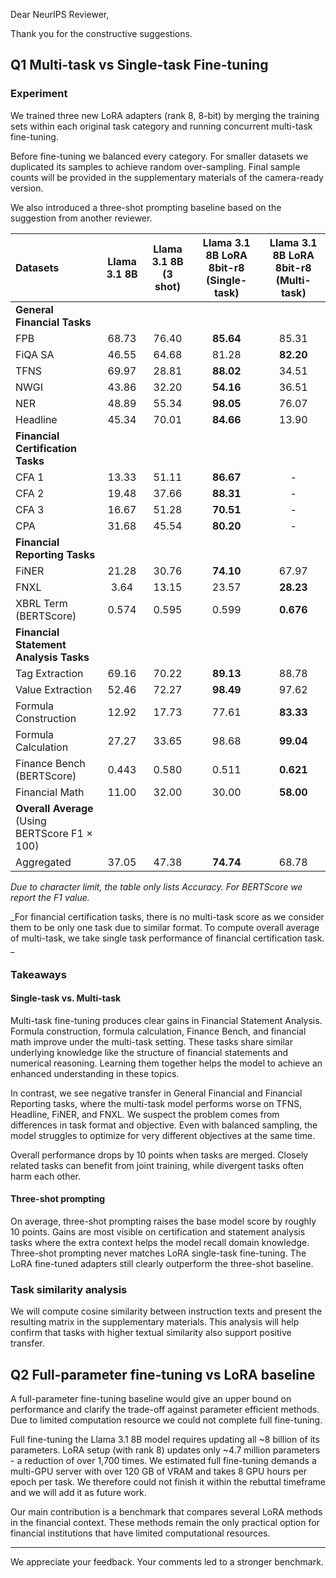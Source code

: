 Dear NeurIPS Reviewer,

Thank you for the constructive suggestions.

## Q1 Multi-task vs Single-task Fine-tuning

### Experiment

We trained three new LoRA adapters (rank 8, 8-bit) by merging the training sets within each original task category and
running concurrent multi-task fine-tuning.

Before fine-tuning we balanced every category. For smaller datasets we duplicated its samples to achieve random
over-sampling. Final sample counts will be provided in the supplementary materials of the camera-ready version.

We also introduced a three-shot prompting baseline based on the suggestion from another reviewer.

| **Datasets**                                   | Llama 3.1 8B | **Llama 3.1 8B (3 shot)** | Llama 3.1 8B LoRA 8bit-r8 (Single-task) | **Llama 3.1 8B LoRA 8bit-r8 (Multi-task)** |
|:-----------------------------------------------|:------------:|:-------------------------:|:---------------------------------------:|:------------------------------------------:|
| **General Financial Tasks**                    |              |                           |                                         |                                            |
| FPB                                            |    68.73     |           76.40           |                **85.64**                |                   85.31                    |
| FiQA SA                                        |    46.55     |           64.68           |                  81.28                  |                 **82.20**                  |
| TFNS                                           |    69.97     |           28.81           |                **88.02**                |                   34.51                    |
| NWGI                                           |    43.86     |           32.20           |                **54.16**                |                   36.51                    |
| NER                                            |    48.89     |           55.34           |                **98.05**                |                   76.07                    |
| Headline                                       |    45.34     |           70.01           |                **84.66**                |                   13.90                    |
| **Financial Certification Tasks**              |              |                           |                                         |                                            |
| CFA 1                                          |    13.33     |           51.11           |                **86.67**                |                     -                      |
| CFA 2                                          |    19.48     |           37.66           |                **88.31**                |                     -                      |
| CFA 3                                          |    16.67     |           51.28           |                **70.51**                |                     -                      |
| CPA                                            |    31.68     |           45.54           |                **80.20**                |                     -                      |
| **Financial Reporting Tasks**                  |              |                           |                                         |                                            |
| FiNER                                          |    21.28     |           30.76           |                **74.10**                |                   67.97                    |
| FNXL                                           |     3.64     |           13.15           |                  23.57                  |                 **28.23**                  |
| XBRL Term (BERTScore)                          |    0.574     |           0.595           |                  0.599                  |                 **0.676**                  |
| **Financial Statement Analysis Tasks**         |              |                           |                                         |                                            |
| Tag Extraction                                 |    69.16     |           70.22           |                **89.13**                |                   88.78                    |
| Value Extraction                               |    52.46     |           72.27           |                **98.49**                |                   97.62                    |
| Formula Construction                           |    12.92     |           17.73           |                  77.61                  |                 **83.33**                  |
| Formula Calculation                            |    27.27     |           33.65           |                  98.68                  |                 **99.04**                  |
| Finance Bench (BERTScore)                      |    0.443     |           0.580           |                  0.511                  |                 **0.621**                  |
| Financial Math                                 |    11.00     |           32.00           |                  30.00                  |                 **58.00**                  |
| **Overall Average** (Using BERTScore F1 × 100) |              |                           |                                         |                                            |
| Aggregated                                     |    37.05     |           47.38           |                **74.74**                |                   68.78                    |

*Due to character limit, the table only lists Accuracy. For BERTScore we report the F1 value.*

_For financial certification tasks, there is no multi-task score as we consider them to be only one task due to similar
format. To compute overall average of multi-task, we take single task performance of financial certification task. _


### Takeaways

#### Single-task vs. Multi-task

Multi-task fine-tuning produces clear gains in Financial Statement Analysis. Formula construction, formula
calculation, Finance Bench, and financial math improve under the multi-task setting. These tasks share similar
underlying knowledge like the structure of financial statements and numerical reasoning. Learning them together
helps the model to achieve an enhanced understanding in these topics.

In contrast, we see negative transfer in General Financial and Financial Reporting tasks, where the multi-task model
performs worse on TFNS, Headline, FiNER, and FNXL. We suspect the problem comes from differences in task format and
objective. Even with balanced sampling, the model struggles to optimize for very different objectives at the same time.

Overall performance drops by 10 points when tasks are merged. Closely related tasks can benefit from joint training,
while
divergent tasks often harm each other.

#### Three-shot prompting

On average, three-shot prompting raises the base model score by roughly 10 points. Gains are most visible
on certification and statement analysis tasks where the extra context helps the model recall domain knowledge.
Three-shot prompting never matches LoRA single-task fine-tuning. The LoRA fine-tuned adapters still clearly outperform
the three-shot baseline.

### Task similarity analysis

We will compute cosine similarity between instruction texts and present the resulting matrix in the
supplementary materials. This analysis will help confirm that tasks with higher textual similarity also support positive
transfer.

## Q2 Full-parameter fine-tuning vs LoRA baseline

A full-parameter fine-tuning baseline would give an upper bound on performance and clarify the trade-off against
parameter efficient methods. Due to limited computation resource we could not complete full fine-tuning.

Full fine-tuning the Llama 3.1 8B model requires updating all ~8 billion of its parameters. LoRA
setup (with rank 8) updates only ~4.7 million parameters - a reduction of over 1,700 times. We estimated full
fine-tuning demands a multi-GPU server with over 120 GB of VRAM and takes 8 GPU hours per epoch per task. We therefore
could not finish it within the rebuttal timeframe and we will add it as future work.

Our main contribution is a benchmark that compares several LoRA methods in the financial context. These methods remain
the only practical option for financial institutions that have limited computational resources.

---

We appreciate your feedback. Your comments led to a stronger benchmark.